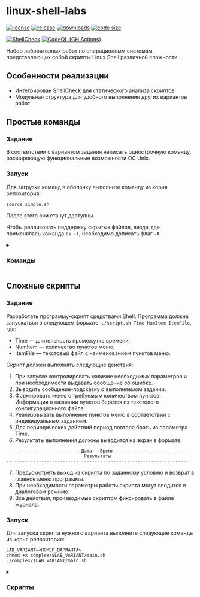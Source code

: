 # linux-shell-labs

[![license](https://img.shields.io/github/license/Scorpi-ON/linux-shell-labs)](https://opensource.org/licenses/MIT)
[![release](https://img.shields.io/github/v/release/Scorpi-ON/linux-shell-labs?include_prereleases)](https://github.com/Scorpi-ON/linux-shell-labs/releases)
[![downloads](https://img.shields.io/github/downloads/Scorpi-ON/linux-shell-labs/total)](https://github.com/Scorpi-ON/linux-shell-labs/releases)
[![code size](https://img.shields.io/github/languages/code-size/Scorpi-ON/linux-shell-labs.svg)](https://github.com/Scorpi-ON/linux-shell-labs)

[![ShellCheck](https://github.com/Scorpi-ON/linux-shell-labs/actions/workflows/shellcheck.yaml/badge.svg)](https://github.com/Scorpi-ON/linux-shell-labs/actions/workflows/shellcheck.yaml)
[![CodeQL (GH Actions)](https://github.com/Scorpi-ON/linux-shell-labs/actions/workflows/codeql.yaml/badge.svg)](https://github.com/Scorpi-ON/linux-shell-labs/actions/workflows/codeql.yaml)

Набор лабораторных работ по операционным системам, представляющих собой скрипты Linux Shell различной сложности.

## Особенности реализации
- Интегрирован ShellCheck для статического анализа скриптов
- Модульная структура для удобного выполнения других вариантов работ

## Простые команды

### Задание
В соответствии с вариантом задания написать однострочную команду, расширяющую функциональные возможности ОС Unix.

### Запуск
Для загрузки команд в оболочку выполните команду из корня репозитория:

```shell
source simple.sh
```

После этого они станут доступны.

Чтобы реализовать поддержку скрытых файлов, везде, где применялась команда `ls -l`, необходимо дописать флаг `-A`.

<details>
<summary><h3>Команды</h3></summary>
 
**1.** `lx` **— вывести список файлов указанного каталога, у которых права на чтение, запись и выполнение только для создателя файла (т.е. rwx------), отсортировать их по имени в обратном порядке.**

Команда ls -lh $1 выводит всё содержание указаного каталога, а grep находит те строки, которые начинаются на -rwx------ (т. е. содержат файлы с требуемым набором прав).

<img width=75% src="https://github.com/user-attachments/assets/f65c2a91-8812-4d78-9031-f25834ffb084"/>
<br>
<br>

**2.** `pu` **— посчитать количество процессов, запущенных указанным пользователем.**

Команда ps с аргументом -u выводит список процессов, запущенных указанным пользователем. Модификатор h убирает заголовок перед списком. Для подсчёта остаётся вызвать команду wc. Флаг -l, означает подсчёт только строк (а не слов и символов).

<img width=75% src="https://github.com/user-attachments/assets/cb2611c9-811b-4c5c-8d79-7b21e35cd850" />
<br>
<br>

**3.** `pt` **— посчитать кол-во процессов, запущенных с указанного терминала.**

Команда ps c модификатором t выводит список процессов, запущенных с указанного терминала. Для подсчёта вновь используем модификатор h и передачу команде wc.

<img width=75% src="https://github.com/user-attachments/assets/9a67365e-6457-4177-baea-5867d9a53aea" />
<br>
<br>

**4.** `nx` **— количество исполнимых файлов в указанном каталоге.**

С помощью ls -l $1 выведем содержимое указанного каталога. Командой grep с шаблоном «^-.*x.* » найдём все строки, начинающиеся на - (такие строки описывают файлы) и содержащие x в триадах прав (хотя бы одна x означает, что файл является исполняемым для одной из групп пользователей). Флаг -с команды grep означает, что нужно вывести только число найденных строк.

<img width=75% src="https://github.com/user-attachments/assets/7b019955-2ee5-4677-ad59-e985868d397d" />
<br>
<br>

**5.** `npu` **— посчитать количество терминированных процессов, запущенных указанным пользователем.**

Терминированные процессы имеют статус T в списке процессов. Поскольку нам необходимо узнать их количество, воспользуемся аргументом -o и передадим ему одно поле — stat (статус процесса). Аргумент -u $1 выведет процессы указанного пользователя. Остаётся найти количество нужных статусов при помощи grep -c ‘^T’.
На скриншоте было создано и прервано 3 процесса, чтобы продемонстрировать работу скрипта.

<img width=75% src="https://github.com/user-attachments/assets/3b0b33e6-e2e6-4dd7-8ee0-c989699407b0" />
<br>
<br>

**6.** `mp` **— количество процессов, запущенных определенного числа.**

Запустим команду ps с модификатором h и флагом е для получения всех процессов без строки заголовка. Чтобы выбрать только даты, добавим аргументы -o lstart и -D %d.%m.%y. Теперь для поиска и подсчёта можно вводить дату в привычном формате.

<img width=75% src="https://github.com/user-attachments/assets/04004433-fdc6-4f69-b583-bde2f57b3f65" />
<br>
<br>

**7.** `tu` **— посчитать количество терминалов, с которых запущены процессы в текущий момент времени.**

Команда who в числе прочих данных выводит список активных терминалов. Подсчитаем их с помощью wc -l. При этом, поскольку с терминала pts/0 процессы не запускаются, отнимем от подсчитанного значения 1. Остаётся только вывести полученное арифметическое выражение с помощью echo.

<img width=75% src="https://github.com/user-attachments/assets/2892512e-de5f-4ef8-b6ae-a9c2f3f2b120" />
<br>
<br>

**8.** `bp` **— вывести информацию об указанном количестве процессов, имеющих наибольшее время использования процессора.**

Выведем список всех процессов командой ps -e. Также после аргумента -o укажем необходимые поля для вывода: пользователь, идентификатор процесса, процессорное время и команда. Чтобы отсортировать список по процессорному времени по убыванию используем аргумент --sort=-time. Чтобы вывести указанное количество строк из полученного списка, используем команду head. Аргумент -n задаёт число строк для вывода. Поскольку строка заголовка в данном случае нужна, к указанному числу прибавим 1.

<img width=75% src="https://github.com/user-attachments/assets/ce81da0f-5ae7-45e9-9052-2dea443de266" />
<br>
<br>

**9.** `bf` **— вывести информацию об указанном количестве файлов, имеющих наибольший размер.**

С помощью флага -S отсортируем вывод команды ls -lh по размеру файлов. Чтобы отобрать файлы из содержимого каталога, применим grep ‘^-‘. Чтобы выбрать только указанное количество файлов из топа, используем head -n $2.

<img width=75% src="https://github.com/user-attachments/assets/31071b65-2a57-4a34-91df-e17a68bd50e3" />
<br>
<br>

**10.** `fm` **— посчитать кол-во директорий в указанном каталоге, у которых права доступа: rwxrwxrwx.**

Выведем содержимое указанного каталога, после чего используем grep с шаблоном ‘^drwxrwxrwx’ (выбирает директории с полной триадой прав) и подсчитаем с помощью флага -c.

<img width=75% src="https://github.com/user-attachments/assets/eacb8836-a9bd-4c5b-aa4d-fe512c14ecb8" />
<br>
<br>

**11.** `ml` **— вывести информацию об указанном количестве файлов, имеющих наибольшее число связей.**

Число связей файлов выводится во втором столбце вывода команды ls -l. Поэтому, чтобы отсортировать файлы и директории по числу связей, передадим команде sort аргументы -rnk2 (числовая сортировка по убыванию по второму столбцу). Чтобы получить указанное количество файлов, применим команду head.

<img width=75% src="https://github.com/user-attachments/assets/58868b27-3d00-40bf-8a5e-43ffe5370d5f" />
<br>
<br>

**12.** `ll` **— список пользователей-владельцев файлов в указанном каталоге.**

Чтобы вычленить пользователей владельцев из содержимого каталога, применим команду awk. Чтобы выбрать из них уникальные имена, используем sort -u.

<img width=75% src="https://github.com/user-attachments/assets/703ea097-8f69-4cfb-9571-124b732f6f69" />
<br>
<br>

**13.** `rl` **— вывести список всех файлов, с датой создания, равной текущему числу.**

Для вывода содержимого каталога с датой создания применим аргумент --time=creation, а чтобы эта дата была в более привычном формате, добавим аргумент --time-style +%d.%m.%y. Текущую дату получим в этом же формате командой date. Остаётся только найти строчки, содержащие эту дату (а также - в начале строки как признак файла), при помощи grep.

<img width=75% src="https://github.com/user-attachments/assets/12b33de6-019e-40c5-9cb6-f5a56f0c2f44" />
<br>
<br>

**14.** `lr` **— вывести 5 последних процессов, запущенных root.**

По аналогии с командой bp (см. пункт 8) выведем интересующие нас колонки процессов root и с помощью аргумента --sort=-start отсортируем по времени создания по убыванию.

<img width=75% src="https://github.com/user-attachments/assets/5d401952-37ac-46b1-9795-cd9bb2d31f1c" />
<br>
<br>

**15.** `rc` **— вывести 5 процессов, запущенных studentom.**

Выведем все процессы, запущенные указанным пользователем, после чего выберем 5 из них (а также строку заголовка).

<img width=75% src="https://github.com/user-attachments/assets/a0c9883f-a80f-4922-8a18-7f8c8e2f1d0f" />
<br>
<br>

**16.** `cu` **— посчитать, какое количество пользователей сейчас работает в системе (имя уникально).**

Выведем работающих на данный момент пользователей командой w, отбросим строку заголовка флагом -h и подсчитаем оставшиеся строки пользователей.

<img width=75% src="https://github.com/user-attachments/assets/577b7673-b0ee-493d-86a7-7a71f1516070" />

</details>

## Сложные скрипты
### Задание
Разработать программу-скрипт средствами Shell. Программа должна запускаться в следующем формате: `./script.sh Time NumItem ItemFile`, где:
 
- Тime — длительность промежутка времени;
- Numltem — количество пунктов меню;
- ItemFile — текстовый файл с наименованием пунктов меню.

Скрипт должен выполнять следующие действия:
1. При запуске контролировать наличие необходимых параметров и при необходимости выдавать сообщение об ошибке.
2. Выводить сообщение-подсказку о выполняемом задании.
3. Формировать меню с требуемым количеством пунктов. Информация о названии пунктов берется из текстового конфигурационного файла.
4. Реализовывать выполнение пунктов меню в соответствии с индивидуальным заданием.
5. Для периодических действий период повтора брать из параметра Time.
6. Результаты выполнения должны выводится на экран в формате:
```
----------------------------Дата---Время----------------------------
                             Результаты
--------------------------------------------------------------------
```
7. Предусмотреть выход из скрипта по заданному условию и возврат в главное меню программы.
8. При необходимости параметры работы скрипта могут вводится в диалоговом режиме.
9. Все действия, производимые скриптом фиксировать в файле журнала.

### Запуск
Для запуска скрипта нужного варианта выполните следующие команды из корня репозитория:

```shell
LAB_VARIANT=<НОМЕР_ВАРИАНТА>
chmod +x complex/$LAB_VARIANT/main.sh
./complex/$LAB_VARIANT/main.sh
```

<details>
<summary><h3>Скрипты</h3></summary>

**[Вариант 5](./complex/5)**
1. Поиск в двух указанных каталогах файлов с одинаковым содержимым. Вывод имен этих файлов и размера в строках.
2. Создание в текущем каталоге папки вида data-time до тех пор, пока в текущем каталоге не появится файл с именем stop. В каждую папку копировать из текущего каталога файлы, заканчивающиеся на символы а — в первую папку, b — во вторую папку и т. д.
3. При выходе удаление всех созданных папок и создание файла, в который записывается их количество.

<details>
<summary><h4>Скриншоты</h4></summary>
<img width=75% src="https://github.com/user-attachments/assets/a117e026-032d-4684-b56b-d35195969c2f" />
<img width=75% src="https://github.com/user-attachments/assets/da8dcbcb-3262-4e9e-af61-1a228592e3d4" />
</details>

<details>
<summary><h4>Пример лога</h4></summary>

```
[<ДАТА И ВРЕМЯ>] <ВЫЗОВ ФУНКЦИИ ИЛИ ФАЙЛА С АРГУМЕНТАМИ>
<СООБЩЕНИЕ>


[28.10.2023 22:05:53] <одна из библиотек>
Создаём файл лога

[28.10.2023 22:05:53] <одна из библиотек>
Найдено 3 запрограммированных действий по варианту: sizeDifference analyzeProcessCountChanging listNewProcesses

[28.10.2023 22:05:53] ./main.sh "3" "3" "menu"
Проверим аргументы скрипта на корректность

[28.10.2023 22:05:53] isIntBetween "3" "длительность промежутка времени в секундах" "1"
Проверим, является ли "3" числовым значением
[28.10.2023 22:05:53]
Проверим, лежит ли 3 между min=1 и max=

[28.10.2023 22:05:53] isIntBetween "3" "максимальное количество пунктов меню" "3"
Проверим, является ли "3" числовым значением
[28.10.2023 22:05:53]
Проверим, лежит ли 3 между min=3 и max=

[28.10.2023 22:05:53] ./main.sh "3" "3" "menu"
Проверим, доступен ли файл "menu" для чтения

[28.10.2023 22:05:53] ./main.sh "3" "3" "menu"
Первоначальная настройка завершена, переходим в основной цикл

[28.10.2023 22:05:53] border
Выводим строчку с текущей датой и временем

[28.10.2023 22:05:53] _menuItems
Прочитаем и выведем 3 строк файла "menu"
[28.10.2023 22:05:53]
Выведено 3 пунктов меню

[28.10.2023 22:05:53] ./main.sh
Считаем символ для выбора пункта меню

[28.10.2023 22:05:53] readTillCorrectResult "_readNum" "пункт меню"
Будем запускать функцию считывания, пока она не завершится без ошибок
[28.10.2023 22:05:59]
Считан символ '1'. Проверим, является ли он номером одного из пунктов меню

[28.10.2023 22:05:59] isIntBetween "1" "пункт меню" "1" "3"
Проверим, является ли "1" числовым значением
[28.10.2023 22:05:59]
Проверим, лежит ли 1 между min=1 и max=3

[28.10.2023 22:05:59] _readNum
Сделаем пункт меню индексом (уменьшим на 1), чтобы обращаться по нему к массиву действий

[28.10.2023 22:05:59] readTillCorrectResult "_readNum" "пункт меню"
Считывание прошло успешно

[28.10.2023 22:05:59] border
Выводим строчку с текущей датой и временем

[28.10.2023 22:05:59] ./main.sh "3" "3" "menu"
Начинаем выполнение действия "sizeDifference"

[28.10.2023 22:05:59] sizeDifference
Считаем папку для проверки

[28.10.2023 22:05:59] readTillCorrectResult "_readDirectory" "папку для поиска файлов по подкаталогам"
Будем запускать функцию считывания, пока она не завершится без ошибок

[28.10.2023 22:06:07] _readDirectory
Считано значение "/home/scorpion". Проверим, папка ли это
[28.10.2023 22:06:07]
Теперь проверим, содержит ли она подкаталоги для проверки

[28.10.2023 22:06:07] readTillCorrectResult "_readDirectory" "папку для поиска файлов по подкаталогам"
Считывание прошло успешно

[28.10.2023 22:06:07] sizeDifference
Найдём подкаталоги 1-го уровня данной папки
[28.10.2023 22:06:07]
Начинаем просмотр каждого из них
[28.10.2023 22:06:07]
".config": 112510389 - 0 = 112510389
[28.10.2023 22:06:07]
".local": 127916928 - 0 = 127916928
[28.10.2023 22:06:07]
".cache": 255842149 - 0 = 255842149
[28.10.2023 22:06:07]
"Desktop" — содержит менее двух файлов, невозможно получить разность
[28.10.2023 22:06:07]
".yandex": 580 - 38 = 542
[28.10.2023 22:06:07]
".pki": 36864 - 449 = 36415
[28.10.2023 22:06:07]
".vscode": 119869456 - 0 = 119869456
[28.10.2023 22:06:07]
".gnome": 354 - 326 = 28
[28.10.2023 22:06:07]
".designer": 16718 - 848 = 15870
[28.10.2023 22:06:07]
".cargo": 239662666 - 0 = 239662666
[28.10.2023 22:06:07]
".java": 148572 - 0 = 148572
[28.10.2023 22:06:07]
".android": 1704 - 12 = 1692
[28.10.2023 22:06:07]
".jdks": 130326280 - 11 = 130326269
[28.10.2023 22:06:07]
".m2": 575854 - 40 = 575814
[28.10.2023 22:06:07]
".pgadmin": 61440 - 0 = 61440
[28.10.2023 22:06:07]
".swt" — содержит менее двух файлов, невозможно получить разность
[28.10.2023 22:06:07]
"Загрузки" — содержит менее двух файлов, невозможно получить разность
[28.10.2023 22:06:07]
"Документы" — содержит менее двух файлов, невозможно получить разность
[28.10.2023 22:06:07]
"Изображения" — содержит менее двух файлов, невозможно получить разность
[28.10.2023 22:06:07]
"Видео" — содержит менее двух файлов, невозможно получить разность

[28.10.2023 22:06:07] ./main.sh "3" "3" "menu"
Действие "sizeDifference" завершено

[28.10.2023 22:06:07] border
Выводим строчку с текущей датой и временем

[28.10.2023 22:06:07] _menuItems
Прочитаем и выведем 3 строк файла "menu"
[28.10.2023 22:06:07]
Выведено 3 пунктов меню

[28.10.2023 22:06:07] ./main.sh
Считаем символ для выбора пункта меню

[28.10.2023 22:06:07] readTillCorrectResult "_readNum" "пункт меню"
Будем запускать функцию считывания, пока она не завершится без ошибок
[28.10.2023 22:07:02]
Считан символ '2'. Проверим, является ли он номером одного из пунктов меню

[28.10.2023 22:07:02] isIntBetween "2" "пункт меню" "1" "3"
Проверим, является ли "2" числовым значением
[28.10.2023 22:07:02]
Проверим, лежит ли 2 между min=1 и max=3

[28.10.2023 22:07:02] _readNum
Сделаем пункт меню индексом (уменьшим на 1), чтобы обращаться по нему к массиву действий

[28.10.2023 22:07:02] readTillCorrectResult "_readNum" "пункт меню"
Считывание прошло успешно

[28.10.2023 22:07:02] border
Выводим строчку с текущей датой и временем

[28.10.2023 22:07:02] ./main.sh "3" "3" "menu"
Начинаем выполнение действия "analyzeProcessCountChanging"

[28.10.2023 22:07:02] analyzeProcessCountChanging
Считаем пользователя и предел процессов

[28.10.2023 22:07:02] readTillCorrectResult "_readUser" "имя пользователя, процессы которого нужно сканировать"
Будем запускать функцию считывания, пока она не завершится без ошибок

[28.10.2023 22:07:06] _readUser
Считано значение "noname". Проверим, пользователь ли это
[28.10.2023 22:07:06]
Нет, такого пользователя не существует

[28.10.2023 22:07:06] readTillCorrectResult "_readUser" "имя пользователя, процессы которого нужно сканировать"
Функция считывания завершилась с ошибкой, запускаем ещё раз

[28.10.2023 22:07:12] _readUser
Считано значение "scorpion". Проверим, пользователь ли это

[28.10.2023 22:07:12] readTillCorrectResult "_readUser" "имя пользователя, процессы которого нужно сканировать"
Считывание прошло успешно

[28.10.2023 22:07:12] readTillCorrectResult "_readProcessLimit" "предел процессов, при достижении которого необходимо прервать сканирование"
Будем запускать функцию считывания, пока она не завершится без ошибок

[28.10.2023 22:07:15] _readProcessLimit
Считано значение "0". Проверим, положительное ли это число

[28.10.2023 22:07:15] isIntBetween "0" "предел процессов" "1"
Проверим, является ли "0" числовым значением
[28.10.2023 22:07:15]
Проверим, лежит ли 0 между min=1 и max=
[28.10.2023 22:07:15]
Нет, не лежит

[28.10.2023 22:07:15] readTillCorrectResult "_readProcessLimit" "предел процессов, при достижении которого необходимо прервать сканирование"
Функция считывания завершилась с ошибкой, запускаем ещё раз

[28.10.2023 22:07:28] _readProcessLimit
Считано значение "160". Проверим, положительное ли это число

[28.10.2023 22:07:28] isIntBetween "160" "предел процессов" "1"
Проверим, является ли "160" числовым значением
[28.10.2023 22:07:28]
Проверим, лежит ли 160 между min=1 и max=

[28.10.2023 22:07:28] readTillCorrectResult "_readProcessLimit" "предел процессов, при достижении которого необходимо прервать сканирование"
Считывание прошло успешно

[28.10.2023 22:07:28] analyzeProcessCountChanging
Начинаем проверку числа процессов пользователя scorpion с интервалом 3 секунд

[28.10.2023 22:07:28] analyzeProcessCountChanging
Найдено 100 процессов. Выведем требуемую информацию о них

[28.10.2023 22:07:28] getProgressBar
Получим прогрессбар длиной в 10 ячеек, имея текущее значение 100, а максимальное значение 160
[28.10.2023 22:07:28]
Текущее значение меньше, чем максимальное. Умножим текущее значение на 10 и поделим на максимальное с учётом округления количества ячеек

[28.10.2023 22:07:28] _divAndRound "1000" "160"
Произведём деление до десятых с округлением до целых
[28.10.2023 22:07:28]
Разделив делимое 1000 на делитель 160 нацело, получаем 6
[28.10.2023 22:07:28]
Разделим делимое 1000 на делитель 160 с остатком, получаем 40
[28.10.2023 22:07:28]
Разделим остаток 40, умноженный на 10, на делитель 160 нацело, получаем 2 — разряд десятых частного
[28.10.2023 22:07:28]
Округляя частное 6,2 до целых, разряд десятых отбрасываем, поскольку 2 < 5
[28.10.2023 22:07:28]
Добавим незаполненную часть из 4 ячеек в прогрессбар
[28.10.2023 22:07:28]
Добавим заполненную часть из 6 ячеек в начало прогрессбара.
[28.10.2023 22:07:28]
Итоговый прогрессбар: ******————

[28.10.2023 22:07:31] analyzeProcessCountChanging
Найдено 100 процессов. Выведем требуемую информацию о них

[28.10.2023 22:07:31] getProgressBar
Получим прогрессбар длиной в 10 ячеек, имея текущее значение 100, а максимальное значение 160
[28.10.2023 22:07:31]
Текущее значение меньше, чем максимальное. Умножим текущее значение на 10 и поделим на максимальное с учётом округления количества ячеек

[28.10.2023 22:07:31] _divAndRound "1000" "160"
Произведём деление до десятых с округлением до целых
[28.10.2023 22:07:31]
Разделив делимое 1000 на делитель 160 нацело, получаем 6
[28.10.2023 22:07:31]
Разделим делимое 1000 на делитель 160 с остатком, получаем 40
[28.10.2023 22:07:31]
Разделим остаток 40, умноженный на 10, на делитель 160 нацело, получаем 2 — разряд десятых частного
[28.10.2023 22:07:31]
Округляя частное 6,2 до целых, разряд десятых отбрасываем, поскольку 2 < 5
[28.10.2023 22:07:31]
Добавим незаполненную часть из 4 ячеек в прогрессбар
[28.10.2023 22:07:31]
Добавим заполненную часть из 6 ячеек в начало прогрессбара.
[28.10.2023 22:07:31]
Итоговый прогрессбар: ******————

[28.10.2023 22:07:34] analyzeProcessCountChanging
Найдено 104 процессов. Выведем требуемую информацию о них

[28.10.2023 22:07:34] getProgressBar
Получим прогрессбар длиной в 10 ячеек, имея текущее значение 104, а максимальное значение 160
[28.10.2023 22:07:34]
Текущее значение меньше, чем максимальное. Умножим текущее значение на 10 и поделим на максимальное с учётом округления количества ячеек

[28.10.2023 22:07:34] _divAndRound "1040" "160"
Произведём деление до десятых с округлением до целых
[28.10.2023 22:07:34]
Разделив делимое 1040 на делитель 160 нацело, получаем 6
[28.10.2023 22:07:34]
Разделим делимое 1040 на делитель 160 с остатком, получаем 80
[28.10.2023 22:07:34]
Разделим остаток 80, умноженный на 10, на делитель 160 нацело, получаем 5 — разряд десятых частного
[28.10.2023 22:07:34]
Округляя частное 6,5 до целых, увеличиваем целую часть на 1, поскольку 5 ≥ 5
[28.10.2023 22:07:34]
Добавим незаполненную часть из 3 ячеек в прогрессбар
[28.10.2023 22:07:34]
Добавим заполненную часть из 7 ячеек в начало прогрессбара.
[28.10.2023 22:07:34]
Итоговый прогрессбар: *******———

[28.10.2023 22:07:37] analyzeProcessCountChanging
Найдено 126 процессов. Выведем требуемую информацию о них

[28.10.2023 22:07:37] getProgressBar
Получим прогрессбар длиной в 10 ячеек, имея текущее значение 126, а максимальное значение 160
[28.10.2023 22:07:37]
Текущее значение меньше, чем максимальное. Умножим текущее значение на 10 и поделим на максимальное с учётом округления количества ячеек

[28.10.2023 22:07:37] _divAndRound "1260" "160"
Произведём деление до десятых с округлением до целых
[28.10.2023 22:07:37]
Разделив делимое 1260 на делитель 160 нацело, получаем 7
[28.10.2023 22:07:37]
Разделим делимое 1260 на делитель 160 с остатком, получаем 140
[28.10.2023 22:07:37]
Разделим остаток 140, умноженный на 10, на делитель 160 нацело, получаем 8 — разряд десятых частного
[28.10.2023 22:07:37]
Округляя частное 7,8 до целых, увеличиваем целую часть на 1, поскольку 8 ≥ 5
[28.10.2023 22:07:37]
Добавим незаполненную часть из 2 ячеек в прогрессбар
[28.10.2023 22:07:37]
Добавим заполненную часть из 8 ячеек в начало прогрессбара.
[28.10.2023 22:07:37]
Итоговый прогрессбар: ********——

[28.10.2023 22:07:40] analyzeProcessCountChanging
Найдено 146 процессов. Выведем требуемую информацию о них

[28.10.2023 22:07:40] getProgressBar
Получим прогрессбар длиной в 10 ячеек, имея текущее значение 146, а максимальное значение 160
[28.10.2023 22:07:40]
Текущее значение меньше, чем максимальное. Умножим текущее значение на 10 и поделим на максимальное с учётом округления количества ячеек

[28.10.2023 22:07:40] _divAndRound "1460" "160"
Произведём деление до десятых с округлением до целых
[28.10.2023 22:07:40]
Разделив делимое 1460 на делитель 160 нацело, получаем 9
[28.10.2023 22:07:40]
Разделим делимое 1460 на делитель 160 с остатком, получаем 20
[28.10.2023 22:07:40]
Разделим остаток 20, умноженный на 10, на делитель 160 нацело, получаем 1 — разряд десятых частного
[28.10.2023 22:07:40]
Округляя частное 9,1 до целых, разряд десятых отбрасываем, поскольку 1 < 5
[28.10.2023 22:07:40]
Добавим незаполненную часть из 1 ячеек в прогрессбар
[28.10.2023 22:07:40]
Добавим заполненную часть из 9 ячеек в начало прогрессбара.
[28.10.2023 22:07:40]
Итоговый прогрессбар: *********—

[28.10.2023 22:07:43] analyzeProcessCountChanging
Найдено 166 процессов. Выведем требуемую информацию о них

[28.10.2023 22:07:43] getProgressBar
Получим прогрессбар длиной в 10 ячеек, имея текущее значение 166, а максимальное значение 160
[28.10.2023 22:07:43]
Текущее значение не меньше, чем максимальное. Значит, он будет заполнен полностью
[28.10.2023 22:07:43]
Текущее значение превышает максимальное. Добавим в прогрессбар символ '>', свидетельствующий об этом
[28.10.2023 22:07:43]
Добавим заполненную часть из 10 ячеек в начало прогрессбара.
[28.10.2023 22:07:43]
Итоговый прогрессбар: **********>

[28.10.2023 22:07:46] analyzeProcessCountChanging
Предел числа процессов (160) достигнут

[28.10.2023 22:07:46] ./main.sh "3" "3" "menu"
Действие "analyzeProcessCountChanging" завершено

[28.10.2023 22:07:46] border
Выводим строчку с текущей датой и временем

[28.10.2023 22:07:46] _menuItems
Прочитаем и выведем 3 строк файла "menu"
[28.10.2023 22:07:46]
Выведено 3 пунктов меню

[28.10.2023 22:07:46] ./main.sh
Считаем символ для выбора пункта меню

[28.10.2023 22:07:46] readTillCorrectResult "_readNum" "пункт меню"
Будем запускать функцию считывания, пока она не завершится без ошибок
[28.10.2023 22:08:09]
Считан символ '3'. Проверим, является ли он номером одного из пунктов меню

[28.10.2023 22:08:09] isIntBetween "3" "пункт меню" "1" "3"
Проверим, является ли "3" числовым значением
[28.10.2023 22:08:09]
Проверим, лежит ли 3 между min=1 и max=3

[28.10.2023 22:08:09] _readNum
Сделаем пункт меню индексом (уменьшим на 1), чтобы обращаться по нему к массиву действий

[28.10.2023 22:08:09] readTillCorrectResult "_readNum" "пункт меню"
Считывание прошло успешно

[28.10.2023 22:08:09] border
Выводим строчку с текущей датой и временем

[28.10.2023 22:08:09] ./main.sh "3" "3" "menu"
Начинаем выполнение действия "listNewProcesses"

[28.10.2023 22:08:09] listNewProcesses
Получаем общий список процессов

[28.10.2023 22:08:09] listNewProcesses
Выводим только те процессы из списка, которые появились после запуска скрипта (PID которого 216862)

[28.10.2023 22:08:09] ./main.sh "3" "3" "menu"
Действие "listNewProcesses" завершено

[28.10.2023 22:08:09] border
Выводим строчку с текущей датой и временем

[28.10.2023 22:08:09] ./main.sh
Выходим из основного цикла
```

</details>

**[Вариант 9](./complex/9)**
1. Определить разность между максимальным и минимальным размерами файлов во всех подкаталогах указанного каталога.
2. Анализировать изменение количества процессов запущенных указанным пользователем в системе. Результат выводить в виде диаграммы вида:
```
****    4 процесса
**      2 процесса
******  6 процессов
***     3 процесса
*       1 процесс
*       1 процесс
**      2 процесса
```
и т. д. В начале каждой строки выводить текущее время.

Выход при превышении количества процессов некоторой заданной границы.

3. При выходе из программы формирование списка процессов, появившихся в системе за время работы скрипта.

<details>
<summary><h4>Скриншоты</h4></summary>
<img width=75% src="https://github.com/user-attachments/assets/b07be7ee-f908-424e-8cea-293931739083" />
<img width=75% src="https://github.com/user-attachments/assets/97c79fba-9a9d-4797-922c-33cf5a0169b4" />
</details>

<details>
<summary><h4>Пример лога</h4></summary>

```
[<ДАТА И ВРЕМЯ>] <ВЫЗОВ ФУНКЦИИ ИЛИ ФАЙЛА С АРГУМЕНТАМИ>
<СООБЩЕНИЕ>


[28.10.2023 22:05:53] <одна из библиотек>
Создаём файл лога

[28.10.2023 22:05:53] <одна из библиотек>
Найдено 3 запрограммированных действий по варианту: sizeDifference analyzeProcessCountChanging listNewProcesses

[28.10.2023 22:05:53] ./main.sh "3" "3" "menu"
Проверим аргументы скрипта на корректность

[28.10.2023 22:05:53] isIntBetween "3" "длительность промежутка времени в секундах" "1"
Проверим, является ли "3" числовым значением
[28.10.2023 22:05:53]
Проверим, лежит ли 3 между min=1 и max=

[28.10.2023 22:05:53] isIntBetween "3" "максимальное количество пунктов меню" "3"
Проверим, является ли "3" числовым значением
[28.10.2023 22:05:53]
Проверим, лежит ли 3 между min=3 и max=

[28.10.2023 22:05:53] ./main.sh "3" "3" "menu"
Проверим, доступен ли файл "menu" для чтения

[28.10.2023 22:05:53] ./main.sh "3" "3" "menu"
Первоначальная настройка завершена, переходим в основной цикл

[28.10.2023 22:05:53] border
Выводим строчку с текущей датой и временем

[28.10.2023 22:05:53] _menuItems
Прочитаем и выведем 3 строк файла "menu"
[28.10.2023 22:05:53]
Выведено 3 пунктов меню

[28.10.2023 22:05:53] ./main.sh
Считаем символ для выбора пункта меню

[28.10.2023 22:05:53] readTillCorrectResult "_readNum" "пункт меню"
Будем запускать функцию считывания, пока она не завершится без ошибок
[28.10.2023 22:05:59]
Считан символ '1'. Проверим, является ли он номером одного из пунктов меню

[28.10.2023 22:05:59] isIntBetween "1" "пункт меню" "1" "3"
Проверим, является ли "1" числовым значением
[28.10.2023 22:05:59]
Проверим, лежит ли 1 между min=1 и max=3

[28.10.2023 22:05:59] _readNum
Сделаем пункт меню индексом (уменьшим на 1), чтобы обращаться по нему к массиву действий

[28.10.2023 22:05:59] readTillCorrectResult "_readNum" "пункт меню"
Считывание прошло успешно

[28.10.2023 22:05:59] border
Выводим строчку с текущей датой и временем

[28.10.2023 22:05:59] ./main.sh "3" "3" "menu"
Начинаем выполнение действия "sizeDifference"

[28.10.2023 22:05:59] sizeDifference
Считаем папку для проверки

[28.10.2023 22:05:59] readTillCorrectResult "_readDirectory" "папку для поиска файлов по подкаталогам"
Будем запускать функцию считывания, пока она не завершится без ошибок

[28.10.2023 22:06:07] _readDirectory
Считано значение "/home/scorpion". Проверим, папка ли это
[28.10.2023 22:06:07]
Теперь проверим, содержит ли она подкаталоги для проверки

[28.10.2023 22:06:07] readTillCorrectResult "_readDirectory" "папку для поиска файлов по подкаталогам"
Считывание прошло успешно

[28.10.2023 22:06:07] sizeDifference
Найдём подкаталоги 1-го уровня данной папки
[28.10.2023 22:06:07]
Начинаем просмотр каждого из них
[28.10.2023 22:06:07]
".config": 112510389 - 0 = 112510389
[28.10.2023 22:06:07]
".local": 127916928 - 0 = 127916928
[28.10.2023 22:06:07]
".cache": 255842149 - 0 = 255842149
[28.10.2023 22:06:07]
"Desktop" — содержит менее двух файлов, невозможно получить разность
[28.10.2023 22:06:07]
".yandex": 580 - 38 = 542
[28.10.2023 22:06:07]
".pki": 36864 - 449 = 36415
[28.10.2023 22:06:07]
".vscode": 119869456 - 0 = 119869456
[28.10.2023 22:06:07]
".gnome": 354 - 326 = 28
[28.10.2023 22:06:07]
".designer": 16718 - 848 = 15870
[28.10.2023 22:06:07]
".cargo": 239662666 - 0 = 239662666
[28.10.2023 22:06:07]
".java": 148572 - 0 = 148572
[28.10.2023 22:06:07]
".android": 1704 - 12 = 1692
[28.10.2023 22:06:07]
".jdks": 130326280 - 11 = 130326269
[28.10.2023 22:06:07]
".m2": 575854 - 40 = 575814
[28.10.2023 22:06:07]
".pgadmin": 61440 - 0 = 61440
[28.10.2023 22:06:07]
".swt" — содержит менее двух файлов, невозможно получить разность
[28.10.2023 22:06:07]
"Загрузки" — содержит менее двух файлов, невозможно получить разность
[28.10.2023 22:06:07]
"Документы" — содержит менее двух файлов, невозможно получить разность
[28.10.2023 22:06:07]
"Изображения" — содержит менее двух файлов, невозможно получить разность
[28.10.2023 22:06:07]
"Видео" — содержит менее двух файлов, невозможно получить разность

[28.10.2023 22:06:07] ./main.sh "3" "3" "menu"
Действие "sizeDifference" завершено

[28.10.2023 22:06:07] border
Выводим строчку с текущей датой и временем

[28.10.2023 22:06:07] _menuItems
Прочитаем и выведем 3 строк файла "menu"
[28.10.2023 22:06:07]
Выведено 3 пунктов меню

[28.10.2023 22:06:07] ./main.sh
Считаем символ для выбора пункта меню

[28.10.2023 22:06:07] readTillCorrectResult "_readNum" "пункт меню"
Будем запускать функцию считывания, пока она не завершится без ошибок
[28.10.2023 22:07:02]
Считан символ '2'. Проверим, является ли он номером одного из пунктов меню

[28.10.2023 22:07:02] isIntBetween "2" "пункт меню" "1" "3"
Проверим, является ли "2" числовым значением
[28.10.2023 22:07:02]
Проверим, лежит ли 2 между min=1 и max=3

[28.10.2023 22:07:02] _readNum
Сделаем пункт меню индексом (уменьшим на 1), чтобы обращаться по нему к массиву действий

[28.10.2023 22:07:02] readTillCorrectResult "_readNum" "пункт меню"
Считывание прошло успешно

[28.10.2023 22:07:02] border
Выводим строчку с текущей датой и временем

[28.10.2023 22:07:02] ./main.sh "3" "3" "menu"
Начинаем выполнение действия "analyzeProcessCountChanging"

[28.10.2023 22:07:02] analyzeProcessCountChanging
Считаем пользователя и предел процессов

[28.10.2023 22:07:02] readTillCorrectResult "_readUser" "имя пользователя, процессы которого нужно сканировать"
Будем запускать функцию считывания, пока она не завершится без ошибок

[28.10.2023 22:07:06] _readUser
Считано значение "noname". Проверим, пользователь ли это
[28.10.2023 22:07:06]
Нет, такого пользователя не существует

[28.10.2023 22:07:06] readTillCorrectResult "_readUser" "имя пользователя, процессы которого нужно сканировать"
Функция считывания завершилась с ошибкой, запускаем ещё раз

[28.10.2023 22:07:12] _readUser
Считано значение "scorpion". Проверим, пользователь ли это

[28.10.2023 22:07:12] readTillCorrectResult "_readUser" "имя пользователя, процессы которого нужно сканировать"
Считывание прошло успешно

[28.10.2023 22:07:12] readTillCorrectResult "_readProcessLimit" "предел процессов, при достижении которого необходимо прервать сканирование"
Будем запускать функцию считывания, пока она не завершится без ошибок

[28.10.2023 22:07:15] _readProcessLimit
Считано значение "0". Проверим, положительное ли это число

[28.10.2023 22:07:15] isIntBetween "0" "предел процессов" "1"
Проверим, является ли "0" числовым значением
[28.10.2023 22:07:15]
Проверим, лежит ли 0 между min=1 и max=
[28.10.2023 22:07:15]
Нет, не лежит

[28.10.2023 22:07:15] readTillCorrectResult "_readProcessLimit" "предел процессов, при достижении которого необходимо прервать сканирование"
Функция считывания завершилась с ошибкой, запускаем ещё раз

[28.10.2023 22:07:28] _readProcessLimit
Считано значение "160". Проверим, положительное ли это число

[28.10.2023 22:07:28] isIntBetween "160" "предел процессов" "1"
Проверим, является ли "160" числовым значением
[28.10.2023 22:07:28]
Проверим, лежит ли 160 между min=1 и max=

[28.10.2023 22:07:28] readTillCorrectResult "_readProcessLimit" "предел процессов, при достижении которого необходимо прервать сканирование"
Считывание прошло успешно

[28.10.2023 22:07:28] analyzeProcessCountChanging
Начинаем проверку числа процессов пользователя scorpion с интервалом 3 секунд

[28.10.2023 22:07:28] analyzeProcessCountChanging
Найдено 100 процессов. Выведем требуемую информацию о них

[28.10.2023 22:07:28] getProgressBar
Получим прогрессбар длиной в 10 ячеек, имея текущее значение 100, а максимальное значение 160
[28.10.2023 22:07:28]
Текущее значение меньше, чем максимальное. Умножим текущее значение на 10 и поделим на максимальное с учётом округления количества ячеек

[28.10.2023 22:07:28] _divAndRound "1000" "160"
Произведём деление до десятых с округлением до целых
[28.10.2023 22:07:28]
Разделив делимое 1000 на делитель 160 нацело, получаем 6
[28.10.2023 22:07:28]
Разделим делимое 1000 на делитель 160 с остатком, получаем 40
[28.10.2023 22:07:28]
Разделим остаток 40, умноженный на 10, на делитель 160 нацело, получаем 2 — разряд десятых частного
[28.10.2023 22:07:28]
Округляя частное 6,2 до целых, разряд десятых отбрасываем, поскольку 2 < 5
[28.10.2023 22:07:28]
Добавим незаполненную часть из 4 ячеек в прогрессбар
[28.10.2023 22:07:28]
Добавим заполненную часть из 6 ячеек в начало прогрессбара.
[28.10.2023 22:07:28]
Итоговый прогрессбар: ******————

[28.10.2023 22:07:31] analyzeProcessCountChanging
Найдено 100 процессов. Выведем требуемую информацию о них

[28.10.2023 22:07:31] getProgressBar
Получим прогрессбар длиной в 10 ячеек, имея текущее значение 100, а максимальное значение 160
[28.10.2023 22:07:31]
Текущее значение меньше, чем максимальное. Умножим текущее значение на 10 и поделим на максимальное с учётом округления количества ячеек

[28.10.2023 22:07:31] _divAndRound "1000" "160"
Произведём деление до десятых с округлением до целых
[28.10.2023 22:07:31]
Разделив делимое 1000 на делитель 160 нацело, получаем 6
[28.10.2023 22:07:31]
Разделим делимое 1000 на делитель 160 с остатком, получаем 40
[28.10.2023 22:07:31]
Разделим остаток 40, умноженный на 10, на делитель 160 нацело, получаем 2 — разряд десятых частного
[28.10.2023 22:07:31]
Округляя частное 6,2 до целых, разряд десятых отбрасываем, поскольку 2 < 5
[28.10.2023 22:07:31]
Добавим незаполненную часть из 4 ячеек в прогрессбар
[28.10.2023 22:07:31]
Добавим заполненную часть из 6 ячеек в начало прогрессбара.
[28.10.2023 22:07:31]
Итоговый прогрессбар: ******————

[28.10.2023 22:07:34] analyzeProcessCountChanging
Найдено 104 процессов. Выведем требуемую информацию о них

[28.10.2023 22:07:34] getProgressBar
Получим прогрессбар длиной в 10 ячеек, имея текущее значение 104, а максимальное значение 160
[28.10.2023 22:07:34]
Текущее значение меньше, чем максимальное. Умножим текущее значение на 10 и поделим на максимальное с учётом округления количества ячеек

[28.10.2023 22:07:34] _divAndRound "1040" "160"
Произведём деление до десятых с округлением до целых
[28.10.2023 22:07:34]
Разделив делимое 1040 на делитель 160 нацело, получаем 6
[28.10.2023 22:07:34]
Разделим делимое 1040 на делитель 160 с остатком, получаем 80
[28.10.2023 22:07:34]
Разделим остаток 80, умноженный на 10, на делитель 160 нацело, получаем 5 — разряд десятых частного
[28.10.2023 22:07:34]
Округляя частное 6,5 до целых, увеличиваем целую часть на 1, поскольку 5 ≥ 5
[28.10.2023 22:07:34]
Добавим незаполненную часть из 3 ячеек в прогрессбар
[28.10.2023 22:07:34]
Добавим заполненную часть из 7 ячеек в начало прогрессбара.
[28.10.2023 22:07:34]
Итоговый прогрессбар: *******———

[28.10.2023 22:07:37] analyzeProcessCountChanging
Найдено 126 процессов. Выведем требуемую информацию о них

[28.10.2023 22:07:37] getProgressBar
Получим прогрессбар длиной в 10 ячеек, имея текущее значение 126, а максимальное значение 160
[28.10.2023 22:07:37]
Текущее значение меньше, чем максимальное. Умножим текущее значение на 10 и поделим на максимальное с учётом округления количества ячеек

[28.10.2023 22:07:37] _divAndRound "1260" "160"
Произведём деление до десятых с округлением до целых
[28.10.2023 22:07:37]
Разделив делимое 1260 на делитель 160 нацело, получаем 7
[28.10.2023 22:07:37]
Разделим делимое 1260 на делитель 160 с остатком, получаем 140
[28.10.2023 22:07:37]
Разделим остаток 140, умноженный на 10, на делитель 160 нацело, получаем 8 — разряд десятых частного
[28.10.2023 22:07:37]
Округляя частное 7,8 до целых, увеличиваем целую часть на 1, поскольку 8 ≥ 5
[28.10.2023 22:07:37]
Добавим незаполненную часть из 2 ячеек в прогрессбар
[28.10.2023 22:07:37]
Добавим заполненную часть из 8 ячеек в начало прогрессбара.
[28.10.2023 22:07:37]
Итоговый прогрессбар: ********——

[28.10.2023 22:07:40] analyzeProcessCountChanging
Найдено 146 процессов. Выведем требуемую информацию о них

[28.10.2023 22:07:40] getProgressBar
Получим прогрессбар длиной в 10 ячеек, имея текущее значение 146, а максимальное значение 160
[28.10.2023 22:07:40]
Текущее значение меньше, чем максимальное. Умножим текущее значение на 10 и поделим на максимальное с учётом округления количества ячеек

[28.10.2023 22:07:40] _divAndRound "1460" "160"
Произведём деление до десятых с округлением до целых
[28.10.2023 22:07:40]
Разделив делимое 1460 на делитель 160 нацело, получаем 9
[28.10.2023 22:07:40]
Разделим делимое 1460 на делитель 160 с остатком, получаем 20
[28.10.2023 22:07:40]
Разделим остаток 20, умноженный на 10, на делитель 160 нацело, получаем 1 — разряд десятых частного
[28.10.2023 22:07:40]
Округляя частное 9,1 до целых, разряд десятых отбрасываем, поскольку 1 < 5
[28.10.2023 22:07:40]
Добавим незаполненную часть из 1 ячеек в прогрессбар
[28.10.2023 22:07:40]
Добавим заполненную часть из 9 ячеек в начало прогрессбара.
[28.10.2023 22:07:40]
Итоговый прогрессбар: *********—

[28.10.2023 22:07:43] analyzeProcessCountChanging
Найдено 166 процессов. Выведем требуемую информацию о них

[28.10.2023 22:07:43] getProgressBar
Получим прогрессбар длиной в 10 ячеек, имея текущее значение 166, а максимальное значение 160
[28.10.2023 22:07:43]
Текущее значение не меньше, чем максимальное. Значит, он будет заполнен полностью
[28.10.2023 22:07:43]
Текущее значение превышает максимальное. Добавим в прогрессбар символ '>', свидетельствующий об этом
[28.10.2023 22:07:43]
Добавим заполненную часть из 10 ячеек в начало прогрессбара.
[28.10.2023 22:07:43]
Итоговый прогрессбар: **********>

[28.10.2023 22:07:46] analyzeProcessCountChanging
Предел числа процессов (160) достигнут

[28.10.2023 22:07:46] ./main.sh "3" "3" "menu"
Действие "analyzeProcessCountChanging" завершено

[28.10.2023 22:07:46] border
Выводим строчку с текущей датой и временем

[28.10.2023 22:07:46] _menuItems
Прочитаем и выведем 3 строк файла "menu"
[28.10.2023 22:07:46]
Выведено 3 пунктов меню

[28.10.2023 22:07:46] ./main.sh
Считаем символ для выбора пункта меню

[28.10.2023 22:07:46] readTillCorrectResult "_readNum" "пункт меню"
Будем запускать функцию считывания, пока она не завершится без ошибок
[28.10.2023 22:08:09]
Считан символ '3'. Проверим, является ли он номером одного из пунктов меню

[28.10.2023 22:08:09] isIntBetween "3" "пункт меню" "1" "3"
Проверим, является ли "3" числовым значением
[28.10.2023 22:08:09]
Проверим, лежит ли 3 между min=1 и max=3

[28.10.2023 22:08:09] _readNum
Сделаем пункт меню индексом (уменьшим на 1), чтобы обращаться по нему к массиву действий

[28.10.2023 22:08:09] readTillCorrectResult "_readNum" "пункт меню"
Считывание прошло успешно

[28.10.2023 22:08:09] border
Выводим строчку с текущей датой и временем

[28.10.2023 22:08:09] ./main.sh "3" "3" "menu"
Начинаем выполнение действия "listNewProcesses"

[28.10.2023 22:08:09] listNewProcesses
Получаем общий список процессов

[28.10.2023 22:08:09] listNewProcesses
Выводим только те процессы из списка, которые появились после запуска скрипта (PID которого 216862)

[28.10.2023 22:08:09] ./main.sh "3" "3" "menu"
Действие "listNewProcesses" завершено

[28.10.2023 22:08:09] border
Выводим строчку с текущей датой и временем

[28.10.2023 22:08:09] ./main.sh
Выходим из основного цикла
```
</details>

</details>
